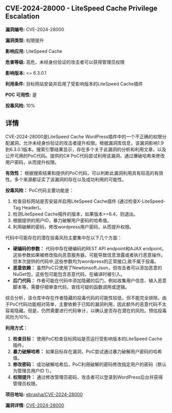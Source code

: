 ## CVE-2024-28000 - LiteSpeed Cache Privilege Escalation

**漏洞编号:** CVE-2024-28000

**漏洞类型:** 权限提升

**影响应用:** LiteSpeed Cache

**危害等级:** 高危，未经身份验证的攻击者可以获得管理员权限

**影响版本:** <= 6.3.0.1

**利用条件:** 目标网站安装并启用了受影响版本的LiteSpeed Cache插件

**POC 可用性:** 是

**投毒风险:** 10%

## 详情

CVE-2024-28000是LiteSpeed Cache WordPress插件中的一个不正确的权限分配漏洞，允许未经身份验证的攻击者提升权限。根据漏洞库信息，该漏洞影响1.9到6.3.0.1版本。搜索引擎结果显示，存在多个关于此漏洞的分析和利用文章，以及公开可用的PoC代码。提供的C# PoC代码尝试利用该漏洞，通过爆破哈希来修改用户密码，从而提升权限。 

**有效性：**
根据搜索结果和提供的PoC代码，可以判断此漏洞利用具有较高的有效性。多个来源都证实了该漏洞的存在以及成功利用的可能性。

**投毒风险：**
PoC代码主要功能是：
1.  检查目标网站是否安装并启用LiteSpeed Cache插件 (通过检查X-LiteSpeed-Tag Header)。
2.  检测LiteSpeed Cache插件的版本，如果版本>=6.4，则退出。
3.  根据提供的用户ID，暴力破解用户密码的哈希值。
4.  利用破解的密码，修改wordpress用户密码，从而提升权限。

代码中可能存在的潜在投毒风险主要集中在以下几个方面：
*   **硬编码的参数：** 代码中存在硬编码的REST API endpoint和AJAX endpoint，这些参数如果被修改指向恶意服务器，可能导致信息泄露或者执行恶意操作。但本次提供的代码中,这些参数均为wordpress的正常接口,故不属于投毒。
*   **恶意依赖：** 虽然PoC只使用了Newtonsoft.Json，但攻击者可以添加恶意的NuGet包，这些包可能包含恶意代码，在编译时被引入。
*   **后门代码：** 作者可能在代码中添加隐藏的后门，例如收集用户信息、植入恶意脚本等。需要仔细审查代码，查找可疑的函数调用或逻辑。

综合分析，该仓库中存在作者隐藏的投毒代码的可能性较低，但不能完全排除。由于PoC代码功能相对简单，主要依赖于已知的漏洞利用，因此额外的恶意代码不太容易隐藏。但是，仍然需要进行代码审计，以确认是否存在潜在的风险。预估投毒风险为10%。

**利用方式：**
1.  **检查目标：** 使用PoC检查目标网站是否运行受影响版本的LiteSpeed Cache插件。
2.  **暴力破解哈希：** 如果目标存在漏洞，PoC尝试通过暴力破解用户密码的哈希值。
3.  **修改密码：** 成功破解哈希后，PoC利用破解的密码修改指定用户的密码（默认为管理员用户ID 1）。
4.  **权限提升：** 通过修改管理员密码，攻击者可以登录到WordPress后台并获得管理员权限。

**项目地址:** [ebrasha/CVE-2024-28000](https://github.com/ebrasha/CVE-2024-28000)

**漏洞详情:** [CVE-2024-28000](https://nvd.nist.gov/vuln/detail/CVE-2024-28000)